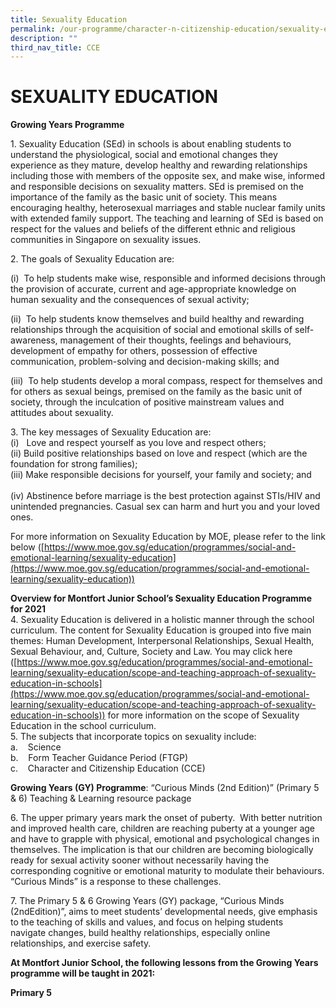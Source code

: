 ```yaml
---
title: Sexuality Education
permalink: /our-programme/character-n-citizenship-education/sexuality-education/
description: ""
third_nav_title: CCE
---
```

# **SEXUALITY EDUCATION**

**Growing Years Programme**

1. Sexuality Education (SEd) in schools is about enabling students to understand the physiological, social and emotional changes they experience as they mature, develop healthy and rewarding relationships including those with members of the opposite sex, and make wise, informed and responsible decisions on sexuality matters. SEd is premised on the importance of the family as the basic unit of society. This means encouraging healthy, heterosexual marriages and stable nuclear family units with extended family support. The teaching and learning of SEd is based on respect for the values and beliefs of the different ethnic and religious communities in Singapore on sexuality issues.  

2\. The goals of Sexuality Education are:         

(i)  To help students make wise, responsible and informed decisions through the provision of accurate, current and age-appropriate knowledge on human sexuality and the consequences of sexual activity;

(ii)  To help students know themselves and build healthy and rewarding relationships through the acquisition of social and emotional skills of self-awareness, management of their thoughts, feelings and behaviours, development of empathy for others, possession of effective communication, problem-solving and decision-making skills; and

(iii)  To help students develop a moral compass, respect for themselves and for others as sexual beings, premised on the family as the basic unit of society, through the inculcation of positive mainstream values and attitudes about sexuality.

3. The key messages of Sexuality Education are:       
(i)   Love and respect yourself as you love and respect others;            
(ii) Build positive relationships based on love and respect (which are the foundation for strong families);   
(iii) Make responsible decisions for yourself, your family and society; and            
(iv) Abstinence before marriage is the best protection against STIs/HIV and unintended pregnancies. Casual sex can harm and hurt you and your loved ones.    
  
For more information on Sexuality Education by MOE, please refer to the link below ([https://www.moe.gov.sg/education/programmes/social-and-emotional-learning/sexuality-education](https://www.moe.gov.sg/education/programmes/social-and-emotional-learning/sexuality-education))  
  
**Overview for Montfort Junior School’s Sexuality Education Programme for 2021**     
4\. Sexuality Education is delivered in a holistic manner through the school curriculum. The content for Sexuality Education is grouped into five main themes: Human Development, Interpersonal Relationships, Sexual Health, Sexual Behaviour, and, Culture, Society and Law. You may click here ([https://www.moe.gov.sg/education/programmes/social-and-emotional-learning/sexuality-education/scope-and-teaching-approach-of-sexuality-education-in-schools](https://www.moe.gov.sg/education/programmes/social-and-emotional-learning/sexuality-education/scope-and-teaching-approach-of-sexuality-education-in-schools)) for more information on the scope of Sexuality Education in the school curriculum.  
5. The subjects that incorporate topics on sexuality include:     
a.    Science  
b.    Form Teacher Guidance Period (FTGP)  
c.    Character and Citizenship Education (CCE)  
  
**Growing Years (GY) Programme**: “Curious Minds (2nd Edition)” (Primary 5 & 6) Teaching & Learning resource package  
  
6\. The upper primary years mark the onset of puberty.  With better nutrition and improved health care, children are reaching puberty at a younger age and have to grapple with physical, emotional and psychological changes in themselves. The implication is that our children are becoming biologically ready for sexual activity sooner without necessarily having the corresponding cognitive or emotional maturity to modulate their behaviours. “Curious Minds” is a response to these challenges.  
  
7\. The Primary 5 & 6 Growing Years (GY) package, “Curious Minds (2ndEdition)”, aims to meet students’ developmental needs, give emphasis to the teaching of skills and values, and focus on helping students navigate changes, build healthy relationships, especially online relationships, and exercise safety.  
  
**At Montfort Junior School, the following lessons from the Growing Years programme will be taught in 2021:**  

**Primary 5**